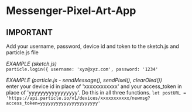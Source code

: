 # Messenger-Pixel-Art-App #

## IMPORTANT ##
Add your username, password, device id and token to the sketch.js and particle.js file

*EXAMPLE (sketch.js)*  
`particle.login({
    username: 'xyz@xyz.com',
    password: '1234'`

*EXAMPLE (particle.js - sendMessage(), sendPixel(), clearOled())*  
enter your device id in place of 'xxxxxxxxxxxx' and your access_token in place of 'yyyyyyyyyyyyyyyyy'.  Do this in all three functions.
`let postURL = 'https://api.particle.io/v1/devices/xxxxxxxxxxx/newmsg?access_token=yyyyyyyyyyyyyyyyyyyyyy'`
